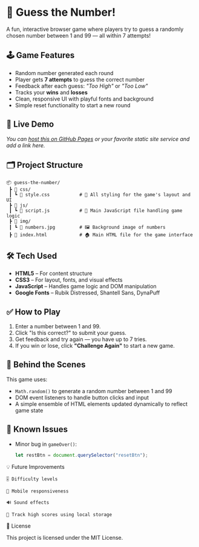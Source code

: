 # 🎯 Guess the Number!

A fun, interactive browser game where players try to guess a randomly chosen number between 1 and 99 — all within 7 attempts!

## 🕹️ Game Features

- Random number generated each round
- Player gets **7 attempts** to guess the correct number
- Feedback after each guess: _"Too High"_ or _"Too Low"_
- Tracks your **wins** and **losses**
- Clean, responsive UI with playful fonts and background
- Simple reset functionality to start a new round

## 🚀 Live Demo

_You can [host this on GitHub Pages](https://pages.github.com/) or your favorite static site service and add a link here._

## 🗂️ Project Structure


```text
📦 guess-the-number/  
 ┣ 📁 css/  
 ┃ ┗ 📄 style.css           # 🎨 All styling for the game's layout and UI  
 ┣ 📁 js/  
 ┃ ┗ 📄 script.js           # 🧠 Main JavaScript file handling game logic  
 ┣ 📁 img/  
 ┃ ┗ 📄 numbers.jpg         # 🖼️ Background image of numbers  
 ┣ 📄 index.html            # 🏠 Main HTML file for the game interface  
```

## 🛠️ Tech Used

- **HTML5** – For content structure
- **CSS3** – For layout, fonts, and visual effects
- **JavaScript** – Handles game logic and DOM manipulation
- **Google Fonts** – Rubik Distressed, Shantell Sans, DynaPuff

## ✅ How to Play

1. Enter a number between 1 and 99.
2. Click "Is this correct?" to submit your guess.
3. Get feedback and try again — you have up to 7 tries.
4. If you win or lose, click **"Challenge Again"** to start a new game.

## 🧠 Behind the Scenes

This game uses:
- `Math.random()` to generate a random number between 1 and 99
- DOM event listeners to handle button clicks and input
- A simple ensemble of HTML elements updated dynamically to reflect game state

## 🐛 Known Issues

- Minor bug in `gameOver()`:
  ```js
  let restBtn = document.querySelector("resetBtn");

💡 Future Improvements

    🎚 Difficulty levels

    📱 Mobile responsiveness

    🔊 Sound effects

    💾 Track high scores using local storage

📄 License

This project is licensed under the MIT License.
